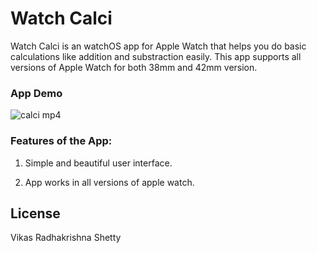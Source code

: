 # Watch Calci
Watch Calci is an watchOS app for Apple Watch that helps you do basic calculations like addition and substraction easily. This app supports all versions of Apple Watch for both 38mm and 42mm version. 

### App Demo 

![calci mp4](https://user-images.githubusercontent.com/22437872/44065587-71fa8028-9f20-11e8-8f71-67c3098d3066.gif)


### Features of the App:

1) Simple and beautiful user interface. 

2) App works in all versions of apple watch. 


## License

Vikas Radhakrishna Shetty
